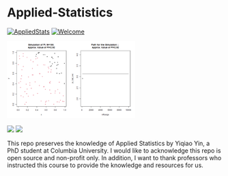 # Applied-Statistics

[![AppliedStats](https://cdn.rawgit.com/sindresorhus/awesome/d7305f38d29fed78fa85652e3a63e154dd8e8829/media/badge.svg)](https://yinscapital.com/research/)
[![Welcome](https://img.shields.io/badge/PRs-welcome-brightgreen.svg?style=flat-square)](http://makeapullrequest.com)

<p align="left">
  <img width="300" src="https://github.com/yiqiao-yin/Applied-Statistics/blob/main/Project/figures/mc-sim-pi-adv.gif">
</p>
<p align="left">
	<img src="https://img.shields.io/badge/stars-30+-blue.svg"/>
	<img src="https://img.shields.io/badge/license-CC0-blue.svg"/>
</p>

This repo preserves the knowledge of Applied Statistics by Yiqiao Yin, a PhD student at Columbia University. I would like to acknowledge this repo is open source and non-profit only. In addition, I want to thank professors who instructed this course to provide the knowledge and resources for us.
